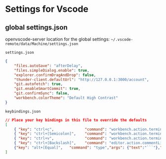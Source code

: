 # Settings for Vscode

## global settings.json
openvscode-server location for the global settings: `~/.vscode-remote/data/Machine/settings.json`

`settings.json`
```json
{
	"files.autoSave": "afterDelay",
    "files.simpleDialog.enable": true,
    "explorer.confirmDragAndDrop": false,
    "thunder-client.defaultUrl": "http://127.0.0.1:3000/account",
    "git.autofetch": true,
    "git.enableSmartCommit": true,
    "git.confirmSync": false,
    "workbench.colorTheme": "Default High Contrast"
}
```

`keybindings.json`
```json
// Place your key bindings in this file to override the defaults
[
    { "key": "ctrl+c",              "command": "workbench.action.terminal.copySelection", "when": "terminalFocus && terminalTextSelected" },
    { "key": "ctrl+[Semicolon]",    "command": "workbench.action.terminal.toggleTerminal"},
    { "key": "ctrl+v",              "command": "workbench.action.terminal.paste", "when": "terminalFocus" },
    { "key": "ctrl+[Backslash]",    "command": "editor.action.commentLine","when": "editorFocus"},
    {"key": "alt+[Equal]",   "command": "type","args": {"text":"```"},"when": "editorTextFocus && !editorReadonly"},
]
```

